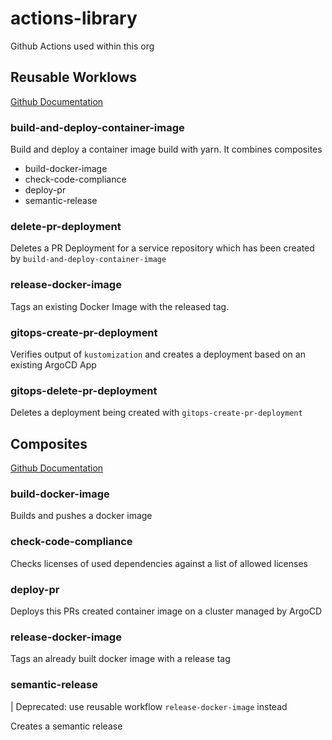 # actions-library
Github Actions used within this org


## Reusable Worklows
[Github Documentation](https://docs.github.com/en/actions/learn-github-actions/reusing-workflows)

### build-and-deploy-container-image
Build and deploy a container image build with yarn. It combines composites 
* build-docker-image
* check-code-compliance
* deploy-pr
* semantic-release

### delete-pr-deployment
Deletes a PR Deployment for a service repository which has been created by  `build-and-deploy-container-image`

### release-docker-image
Tags an existing Docker Image with the released tag.

### gitops-create-pr-deployment
Verifies output of `kustomization` and creates a deployment based on an existing ArgoCD App

### gitops-delete-pr-deployment
Deletes a deployment being created with `gitops-create-pr-deployment`


## Composites
[Github Documentation](https://docs.github.com/en/actions/creating-actions/creating-a-composite-action)

### build-docker-image
Builds and pushes a docker image

### check-code-compliance
Checks licenses of used dependencies against a list of allowed licenses

### deploy-pr
Deploys this PRs created container image on a cluster managed by ArgoCD

### release-docker-image
Tags an already built docker image with a release tag

### semantic-release
| Deprecated: use reusable workflow `release-docker-image` instead

Creates a semantic release
